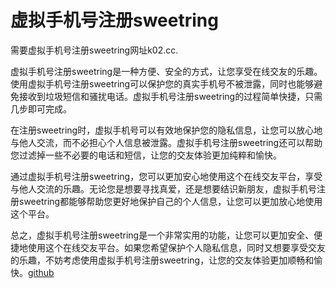 # 虚拟手机号注册sweetring

需要虚拟手机号注册sweetring网址k02.cc.

虚拟手机号注册sweetring是一种方便、安全的方式，让您享受在线交友的乐趣。使用虚拟手机号注册sweetring可以保护您的真实手机号不被泄露，同时也能够避免接收到垃圾短信和骚扰电话。虚拟手机号注册sweetring的过程简单快捷，只需几步即可完成。

在注册sweetring时，虚拟手机号可以有效地保护您的隐私信息，让您可以放心地与他人交流，而不必担心个人信息被泄露。虚拟手机号注册sweetring还可以帮助您过滤掉一些不必要的电话和短信，让您的交友体验更加纯粹和愉快。

通过虚拟手机号注册sweetring，您可以更加安心地使用这个在线交友平台，享受与他人交流的乐趣。无论您是想要寻找真爱，还是想要结识新朋友，虚拟手机号注册sweetring都能够帮助您更好地保护自己的个人信息，让您可以更加放心地使用这个平台。

总之，虚拟手机号注册sweetring是一个非常实用的功能，让您可以更加安全、便捷地使用这个在线交友平台。如果您希望保护个人隐私信息，同时又想要享受交友的乐趣，不妨考虑使用虚拟手机号注册sweetring，让您的交友体验更加顺畅和愉快。[github](https://github.com)